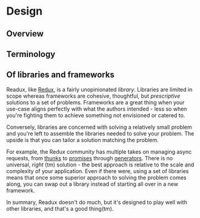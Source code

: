 # Design

## Overview

## Terminology

## Of libraries and frameworks
Readux, like [Redux](http://redux.js.org), is a fairly unopinionated *library*. 
Libraries are limited in scope whereas frameworks are cohesive, thoughtful, but
*prescriptive* solutions to a set of problems.
Frameworks are a great thing when your use-case aligns perfectly with
what the authors intended - less so when you're fighting them to achieve
something not envisioned or catered to.

Conversely, libraries are concerned with solving a relatively small problem
and you're left to assemble the libraries needed to solve your problem.
The upside is that you can tailor a solution matching the problem.

For example, the Redux community has multiple takes on managing async
requests, from [thunks](https://github.com/gaearon/redux-thunk) to 
[promises](https://github.com/acdlite/redux-promise) through 
[generators](https://github.com/yelouafi/redux-saga).
There is no universal, *right* (tm) solution - the best approach is relative
to the scale and complexity of your application. 
Even if there were, using a set of libraries means that once some superior
approach to solving the problem comes along, you can swap out a library
instead of starting all over in a new framework.

In summary, Readux doesn't do much, but it's designed to play well with
other libraries, and that's a good thing(tm).
